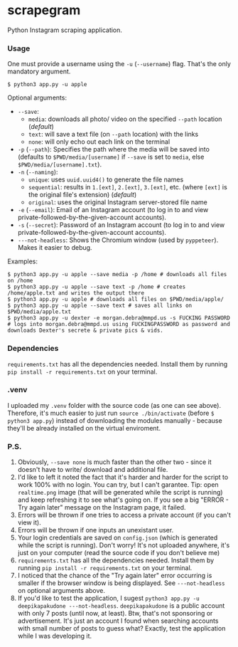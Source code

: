 # scrapegram

Python Instagram scraping application.

### Usage

One must provide a username using the `-u` (`--username`) flag. That's the only mandatory argument.
```shell
$ python3 app.py -u apple
```

Optional arguments:
* `--save`:
    - `media`: downloads all photo/ video on the specified `--path` location (*default*)
    - `text`: will save a text file (on `--path` location) with the links
    - `none`: will only echo out each link on the terminal
* `-p` (`--path`): Specifies the path where the media will be saved into (defaults to `$PWD/media/[username]` if `--save` is set to `media`, else `$PWD/media/[username].txt`).
* `-n` (`--naming`):
    - `unique`: uses `uuid.uuid4()` to generate the file names
    - `sequential`: results in `1.[ext]`, `2.[ext]`, `3.[ext]`, etc. (where `[ext]` is the original file's extension) (*default*)
    - `original`: uses the original Instagram server-stored file name
* `-e` (`--email`): Email of an Instagram account (to log in to and view private-followed-by-the-given-account accounts).
* `-s` (`--secret`): Password of an Instagram account (to log in to and view private-followed-by-the-given-account accounts).
* `---not-headless`: Shows the Chromium window (used by `pyppeteer`). Makes it easier to debug.


Examples:
```shell
$ python3 app.py -u apple --save media -p /home # downloads all files on /home
$ python3 app.py -u apple --save text -p /home # creates /home/apple.txt and writes the output there
$ python3 app.py -u apple # downloads all files on $PWD/media/apple/
$ python3 app.py -u apple --save text # saves all links on $PWD/media/apple.txt
$ python3 app.py -u dexter -e morgan.debra@mmpd.us -s FUCKING PASSWORD # logs into morgan.debra@mmpd.us using FUCKINGPASSWORD as password and downloads Dexter's secrete & private pics & vids.
```

### Dependencies

`requirements.txt` has all the dependencies needed. Install them by running `pip install -r requirements.txt` on your terminal.

### .venv

I uploaded my `.venv` folder with the source code (as one can see above). Therefore, it's much easier to just run `source ./bin/activate` (before `$ python3 app.py`) instead of downloading the modules manually - because they'll be already installed on the virtual enviroment.

### P.S.

1. Obviously, `--save none` is much faster than the other two - since it doesn't have to write/ download and additional file.
2. I'd like to left it noted the fact that it's harder and harder for the script to work 100% with no login. You can try, but I can't garantee. Tip: open `realtime.png` image (that will be generated while the script is running) and keep refreshing it to see what's going on. If you see a big "ERROR - Try again later" message on the Instagram page, it failed.
3. Errors will be thrown if one tries to access a private account (if you can't view it).
4. Errors will be thrown if one inputs an unexistant user.
5. Your login credentials are saved on `config.json` (which is generated while the script is running). Don't worry! It's not uploaded anywhere, it's just on your computer (read the source code if you don't believe me)
6. `requirements.txt` has all the dependencies needed. Install them by running `pip install -r requirements.txt` on your terminal.
7. I noticed that the chance of the "Try again later" error occurring is smaller if the browser window is being displayed. See `---not-headless` on optional arguments above.
8. If you'd like to test the application, I sugest `python3 app.py -u deepikapakudone ---not-headless`. `deepikapakudone` is a public account with only 7 posts (until now, at least). Btw, that's not sponsoring or advertisement. It's just an account I found when searching accounts with small number of posts to guess what? Exactly, test the application while I was developing it.
